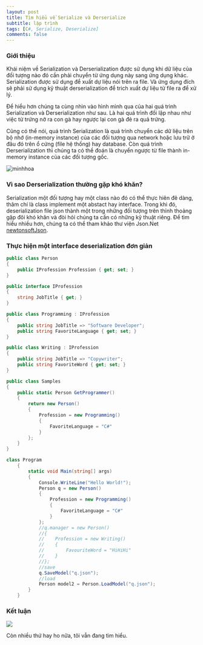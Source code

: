 ```yaml
---
layout: post
title: Tìm hiểu về Serialize và Derserialize
subtitle: lập trình
tags: [C#, Serialize, Deserialize]
comments: false
---
```


### Giới thiệu

Khái niệm về Serialization và Derserialization được sử dụng khi dữ liệu của đối tượng nào đó cần phải chuyển từ ứng dụng này sang ứng dụng khác. Serialization được sử dụng để xuất dự liệu nói trên ra file. Và ứng dụng đích sẽ phải sử dụng kỹ thuật derserialization để trich xuất dự liệu từ file ra để xử lý.

Để hiểu hơn chúng ta cùng nhìn vào hình mình qua của hai quá trình Serialization và Derserialization như sau. Là hai quá trình đối lập nhau như việc từ trứng nở ra con gà hay ngược lại con gà đẻ ra quả trứng.

Cũng có thể nói, quá trình Serialization là quá trình chuyển các dữ liệu trên bộ nhớ (in-memory instance) của các đối tượng qua network hoặc lưu trữ ở đâu đó trên ổ cứng (file hệ thống) hay database. Còn quá trình Derserialization thì chúng ta có thề đoán là chuyển ngược từ file thành in-memory instance của các đối tượng gốc.

![minhhoa](https://skrift.io/media/1205/chicken-egg.png)


### Vì sao Derserialization thường gặp khó khăn?

Serialization một đối tượng hay một class nào đó có thể thực hiên đẽ dàng, thâm chí là class implement một abstact hay interface. Trong khi đó, deserialization file json thành một trong những đối tượng trên thỉnh thoảng gặp đôi khó khăn và đòi hỏi chúng ta cần có những kỹ thuật riêng. Để tìm hiểu nhiều hơn, chúng ta có thể tham khảo thư viện Json.Net [newtonsoftJson](https://www.newtonsoft.com/json).


### Thực hiện một interface deserialization đơn giản

```c#
public class Person
{
    public IProfession Profession { get; set; }
}

public interface IProfession
{
    string JobTitle { get; }
}

public class Programming : IProfession
{
    public string JobTitle => "Software Developer";
    public string FavoriteLanguage { get; set; }
}

public class Writing : IProfession
{
    public string JobTitle => "Copywriter";
    public string FavoriteWord { get; set; }
}

public class Samples
{
    public static Person GetProgrammer()
    {
        return new Person()
        {
            Profession = new Programming()
            {
                FavoriteLanguage = "C#"
            }
        };
    }
}
```

```C#
class Program
    {
        static void Main(string[] args)
        {
            Console.WriteLine("Hello World!");
            Person q = new Person()
            {
                Profession = new Programming()
                {
                    FavoriteLanguage = "C#"
                }
            };
            //q.manager = new Person()
            //{
            //    Profession = new Writing()
            //    {
            //        FavouriteWord = "HiHiHi"
            //    }
            //};
            //save
            q.SaveModel("q.json");
            //load
            Person model2 = Person.LoadModel("q.json");
        }
    }
```

### Kết luận

![](https://raw.githubusercontent.com/quanap5/quanap5.github.io/master/img/SerDer.PNG)

Còn nhiều thứ hay ho nữa, tôi vẫn đang tìm hiểu.
